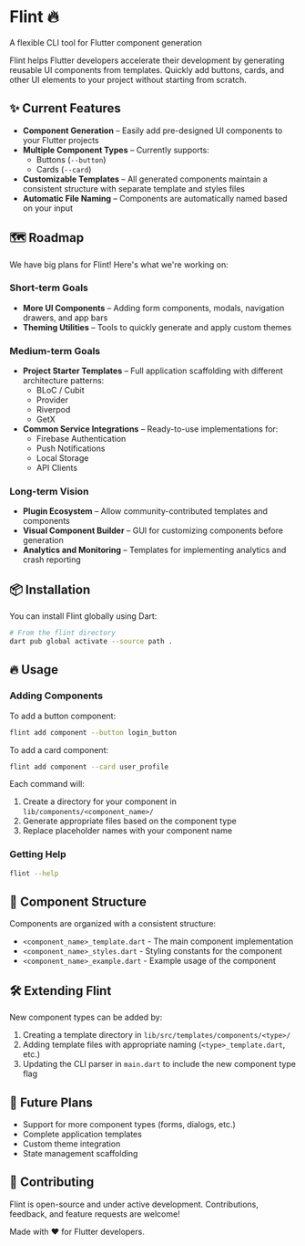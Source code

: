 # Flint 🔥

A flexible CLI tool for Flutter component generation

Flint helps Flutter developers accelerate their development by generating reusable UI components from templates. Quickly add buttons, cards, and other UI elements to your project without starting from scratch.

## ✨ Current Features

- **Component Generation** – Easily add pre-designed UI components to your Flutter projects
- **Multiple Component Types** – Currently supports:
  - Buttons (`--button`)
  - Cards (`--card`)
- **Customizable Templates** – All generated components maintain a consistent structure with separate template and styles files
- **Automatic File Naming** – Components are automatically named based on your input

## 🗺️ Roadmap

We have big plans for Flint! Here's what we're working on:

### Short-term Goals
- **More UI Components** – Adding form components, modals, navigation drawers, and app bars
- **Theming Utilities** – Tools to quickly generate and apply custom themes

### Medium-term Goals
- **Project Starter Templates** – Full application scaffolding with different architecture patterns:
  - BLoC / Cubit
  - Provider
  - Riverpod
  - GetX
- **Common Service Integrations** – Ready-to-use implementations for:
  - Firebase Authentication
  - Push Notifications
  - Local Storage
  - API Clients

### Long-term Vision
- **Plugin Ecosystem** – Allow community-contributed templates and components
- **Visual Component Builder** – GUI for customizing components before generation
- **Analytics and Monitoring** – Templates for implementing analytics and crash reporting

## 📦 Installation

You can install Flint globally using Dart:

```bash
# From the flint directory
dart pub global activate --source path .
```

## 🔥 Usage

### Adding Components

To add a button component:

```bash
flint add component --button login_button
```

To add a card component:

```bash
flint add component --card user_profile
```

Each command will:
1. Create a directory for your component in `lib/components/<component_name>/`
2. Generate appropriate files based on the component type
3. Replace placeholder names with your component name

### Getting Help

```bash
flint --help
```

## 🧩 Component Structure

Components are organized with a consistent structure:

- `<component_name>_template.dart` - The main component implementation
- `<component_name>_styles.dart` - Styling constants for the component
- `<component_name>_example.dart` - Example usage of the component

## 🛠️ Extending Flint

New component types can be added by:
1. Creating a template directory in `lib/src/templates/components/<type>/`
2. Adding template files with appropriate naming (`<type>_template.dart`, etc.)
3. Updating the CLI parser in `main.dart` to include the new component type flag

## 🔮 Future Plans

- Support for more component types (forms, dialogs, etc.)
- Complete application templates
- Custom theme integration
- State management scaffolding

## 🤝 Contributing

Flint is open-source and under active development. Contributions, feedback, and feature requests are welcome!

Made with ❤️ for Flutter developers.